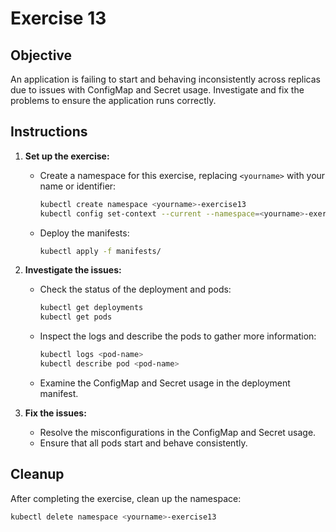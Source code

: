 # Exercise 13

## Objective

An application is failing to start and behaving inconsistently across replicas due to issues with ConfigMap and Secret usage. Investigate and fix the problems to ensure the application runs correctly.

## Instructions

1. **Set up the exercise:**
   - Create a namespace for this exercise, replacing `<yourname>` with your name or identifier:
     ```bash
     kubectl create namespace <yourname>-exercise13
     kubectl config set-context --current --namespace=<yourname>-exercise13
     ```
   - Deploy the manifests:
     ```bash
     kubectl apply -f manifests/
     ```

2. **Investigate the issues:**
   - Check the status of the deployment and pods:
     ```bash
     kubectl get deployments
     kubectl get pods
     ```
   - Inspect the logs and describe the pods to gather more information:
     ```bash
     kubectl logs <pod-name>
     kubectl describe pod <pod-name>
     ```
   - Examine the ConfigMap and Secret usage in the deployment manifest.

3. **Fix the issues:**
   - Resolve the misconfigurations in the ConfigMap and Secret usage.
   - Ensure that all pods start and behave consistently.

## Cleanup

After completing the exercise, clean up the namespace:
```bash
kubectl delete namespace <yourname>-exercise13
```
